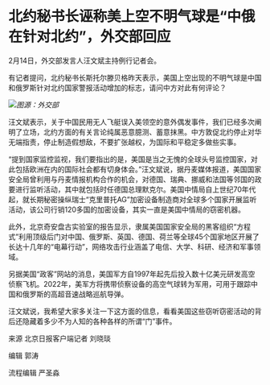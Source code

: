 # 北约秘书长诬称美上空不明气球是“中俄在针对北约”，外交部回应

2月14日，外交部发言人汪文斌主持例行记者会。

有记者提问，北约秘书长斯托尔滕贝格昨天表示，美国上空出现的不明气球是中国和俄罗斯针对北约国家警报活动增加的标志，请问中方对此有何评论？

![](https://inews.gtimg.com/newsapp_bt/0/15664817951/1000)_图源：外交部_

汪文斌表示，关于中国民用无人飞艇误入美领空的意外偶发事件，我们已经多次阐明了立场，北约方面的有关言论纯属恶意臆测、蓄意抹黑。中方敦促北约停止对华无端指责，停止制造假想敌，不要扩张越权，为国际和平稳定多做些实事。

“提到国家监控监视，我们要指出的是，美国是当之无愧的全球头号监控国家，对此包括欧洲在内的国际社会都有切身体会。”汪文斌说，据丹麦媒体报道，美国国家安全局曾利用与丹麦情报机构合作的机会，对德国、瑞典、挪威和法国等邻国的政要进行监听活动，其中就包括时任德国总理默克尔。美国中情局自上世纪70年代起，就长期秘密操纵瑞士“克里普托AG”加密设备制造商对全球多个国家开展监听活动，该公司行销120多国的加密设备，其实一直是美国中情局的窃密机器。

此外，北京奇安盘古实验室的报告显示，隶属美国国家安全局的黑客组织“方程式”利用顶级后门对中国、俄罗斯、英国、德国、荷兰等全球45个国家地区开展了长达十几年的“电幕行动”，网络攻击行业涵盖了电信、大学、科研、经济和军事领域。

另据美国“政客”网站的消息，美国军方自1997年起先后投入数十亿美元研发高空侦察飞机。2022年，美军方将携带侦察设备的高空气球转为军用，可用于跟踪中国和俄罗斯的高超音速战略巡航导弹。

汪文斌说，我希望大家多关注一下这方面的信息，看看美国这些窃听窃密活动的背后还隐藏着多少不为人知的各种各样的所谓“门”事件。

来源 北京日报客户端记者 刘晓琰

编辑 郭涛

流程编辑 严圣淼

